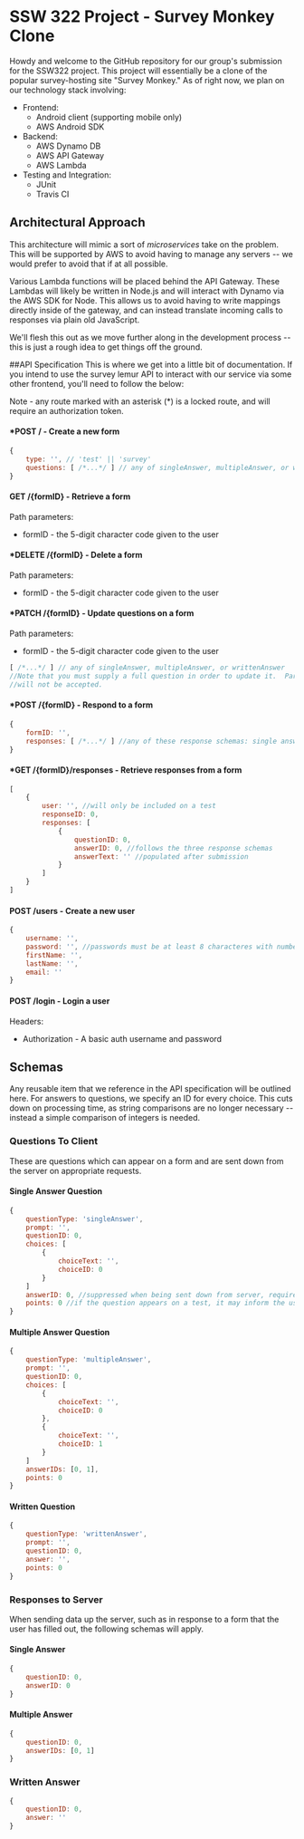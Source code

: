 # SSW 322 Project - Survey Monkey Clone
Howdy and welcome to the GitHub repository for our group's submission for the SSW322 project.  This project will essentially be a clone of the popular survey-hosting site "Survey Monkey."  As of right now, we plan on our technology stack involving:

- Frontend:
    - Android client (supporting mobile only)
    - AWS Android SDK
- Backend:
    - AWS Dynamo DB
    - AWS API Gateway
    - AWS Lambda
- Testing and Integration:
    - JUnit
    - Travis CI

## Architectural Approach
This architecture will mimic a sort of _microservices_ take on the problem.  This will be supported by AWS to avoid having to manage any servers -- we would prefer to avoid that if at all possible.

Various Lambda functions will be placed behind the API Gateway.  These Lambdas will likely be written in Node.js and will interact with Dynamo via the AWS SDK for Node.  This allows us to avoid having to write mappings directly inside of the gateway, and can instead translate incoming calls to responses via plain old JavaScript.

We'll flesh this out as we move further along in the development process -- this is just a rough idea to get things off the ground.

##API Specification
This is where we get into a little bit of documentation.  If you intend to use the survey lemur API to interact with our service via some other frontend, you'll need to follow the below:

Note - any route marked with an asterisk (*) is a locked route, and will require an authorization token.

#### *POST / - Create a new form
```javascript
{
    type: '', // 'test' || 'survey'
    questions: [ /*...*/ ] // any of singleAnswer, multipleAnswer, or writtenAnswer question schemas
}
```

#### GET /{formID} - Retrieve a form
Path parameters:
- formID - the 5-digit character code given to the user

#### *DELETE /{formID} - Delete a form
Path parameters:
- formID - the 5-digit character code given to the user

#### *PATCH /{formID} - Update questions on a form
Path parameters:
- formID - the 5-digit character code given to the user
```javascript
[ /*...*/ ] // any of singleAnswer, multipleAnswer, or writtenAnswer
//Note that you must supply a full question in order to update it.  Partial questions
//will not be accepted.
```

#### *POST /{formID} - Respond to a form
```javascript
{
    formID: '',
    responses: [ /*...*/ ] //any of these response schemas: single answer, multiple answer, written answer
}
```

#### *GET /{formID}/responses - Retrieve responses from a form
```javascript
[
    {
        user: '', //will only be included on a test
        responseID: 0,
        responses: [
            {
                questionID: 0,
                answerID: 0, //follows the three response schemas
                answerText: '' //populated after submission
            }
        ]
    }
]
```

#### POST /users - Create a new user
```javascript
{
    username: '',
    password: '', //passwords must be at least 8 characteres with numbers, uppercase letters, and lowercase letters
    firstName: '',
    lastName: '',
    email: ''
}
```

#### POST /login - Login a user
Headers:
- Authorization - A basic auth username and password

## Schemas
Any reusable item that we reference in the API specification will be outlined here.  For answers to questions, we specify an ID for every choice.  This cuts down on processing time, as string comparisons are no longer necessary -- instead a simple comparison of integers is needed.

### Questions To Client
These are questions which can appear on a form and are sent down from the server on appropriate requests.

#### Single Answer Question
```javascript
{
    questionType: 'singleAnswer',
    prompt: '',
    questionID: 0,
    choices: [
        {
            choiceText: '',
            choiceID: 0
        }
    ]
    answerID: 0, //suppressed when being sent down from server, required when creating questions
    points: 0 //if the question appears on a test, it may inform the user of point value
}
```

#### Multiple Answer Question
```javascript
{
    questionType: 'multipleAnswer',
    prompt: '',
    questionID: 0,
    choices: [
        {
            choiceText: '',
            choiceID: 0
        },
        {
            choiceText: '',
            choiceID: 1
        }
    ]
    answerIDs: [0, 1],
    points: 0
}
```

#### Written Question
```javascript
{
    questionType: 'writtenAnswer',
    prompt: '',
    questionID: 0,
    answer: '',
    points: 0
}
```

### Responses to Server
When sending data up the server, such as in response to a form that the user has filled out, the following schemas will apply.

#### Single Answer
```javascript
{
    questionID: 0,
    answerID: 0
}
```

#### Multiple Answer
```javascript
{
    questionID: 0,
    answerIDs: [0, 1]
}
```

### Written Answer
```javascript
{
    questionID: 0,
    answer: ''
}
```
